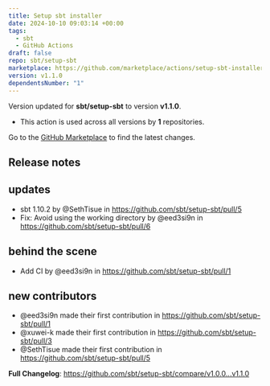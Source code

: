 ```yaml
---
title: Setup sbt installer
date: 2024-10-10 09:03:14 +00:00
tags:
  - sbt
  - GitHub Actions
draft: false
repo: sbt/setup-sbt
marketplace: https://github.com/marketplace/actions/setup-sbt-installer
version: v1.1.0
dependentsNumber: "1"
---
```



Version updated for **sbt/setup-sbt** to version **v1.1.0**.
- This action is used across all versions by **1** repositories.

Go to the [GitHub Marketplace](https://github.com/marketplace/actions/setup-sbt-installer) to find the latest changes.

## Release notes

## updates

* sbt 1.10.2 by @SethTisue in https://github.com/sbt/setup-sbt/pull/5
* Fix: Avoid using the working directory by @eed3si9n in https://github.com/sbt/setup-sbt/pull/6

## behind the scene

* Add CI by @eed3si9n in https://github.com/sbt/setup-sbt/pull/1

## new contributors
* @eed3si9n made their first contribution in https://github.com/sbt/setup-sbt/pull/1
* @xuwei-k made their first contribution in https://github.com/sbt/setup-sbt/pull/3
* @SethTisue made their first contribution in https://github.com/sbt/setup-sbt/pull/5

**Full Changelog**: https://github.com/sbt/setup-sbt/compare/v1.0.0...v1.1.0
